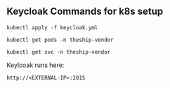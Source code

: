 ## Keycloak Commands for k8s setup
``` 
kubectl apply -f keycloak.yml
``` 

```
kubectl get pods -n theship-vendor
```

```
kubectl get svc -n theship-vendor
```

Keylcoak runs here:
```
http://<EXTERNAL-IP>:2015
```